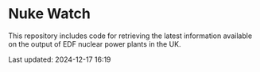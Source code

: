 # Nuke Watch

This repository includes code for retrieving the latest information available on the output of EDF nuclear power plants in the UK.

Last updated: 2024-12-17 16:19